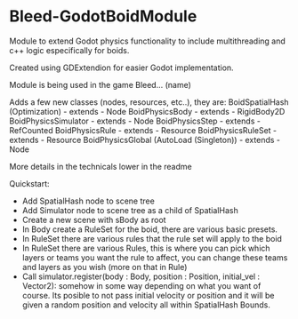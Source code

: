 # Bleed-GodotBoidModule
Module to extend Godot physics functionality to include multithreading and c++ logic especifically for boids.

Created using GDExtendion for easier Godot implementation.

Module is being used in the game Bleed... (name)

Adds a few new classes (nodes, resources, etc..), they are:
  BoidSpatialHash (Optimization) - extends - Node
  BoidPhysicsBody - extends - RigidBody2D
  BoidPhysicsSimulator - extends - Node
  BoidPhysicsStep - extends - RefCounted
  BoidPhysicsRule - extends - Resource
  BoidPhysicsRuleSet - extends - Resource
  BoidPhysicsGlobal (AutoLoad (Singleton)) - extends - Node

More details in the technicals lower in the readme

Quickstart:
  - Add SpatialHash node to scene tree
  - Add Simulator node to scene tree as a child of SpatialHash
  - Create a new scene with sBody as root
  - In Body create a RuleSet for the boid, there are various basic presets. 
  - In RuleSet there are various rules that the rule set will apply to the boid
  - In RuleSet there are various Rules, this is where you can pick which layers or teams you want the rule to affect, you can change these teams and layers as you wish (more on that in Rule)
  - Call simulator.register(body : Body, position : Position, initial_vel : Vector2): somehow in some way depending on what you want of course.
Its posible to not pass initial velocity or position and it will be given a random position and velocity all within SpatialHash Bounds.


  
  
  
